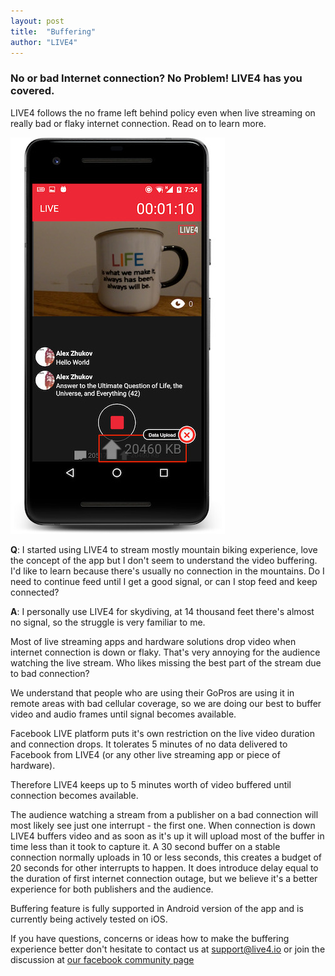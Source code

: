 ```yaml
---
layout: post
title:  "Buffering"
author: "LIVE4"
---
```


### No or bad Internet connection? No Problem! LIVE4 has you covered.

LIVE4 follows the no frame left behind policy even when live streaming on really bad or flaky internet connection. Read on to learn more.

![data upload](/assets/android_data_upload_framed_small.jpg)

**Q**: I started using LIVE4 to stream mostly mountain biking experience, love the concept of the app but I don't seem to understand the video buffering. I'd like to learn because there's usually no connection in the mountains.
Do I need to continue feed until I get a good signal, or can I stop feed and keep connected? 
 
**A**: I personally use LIVE4 for skydiving, at 14 thousand feet there's  almost no signal, so the struggle is very familiar to me.

Most of live streaming apps and hardware solutions drop video when internet connection is down or flaky.
That's very annoying for the audience watching the live stream. 
Who likes missing the best part of the stream due to bad connection?

We understand that people who are using their GoPros are using it in remote areas with bad cellular coverage,
so we are doing our best to buffer video and audio frames until signal becomes available. 

Facebook LIVE platform puts it's own restriction on the live video duration and connection drops. 
It tolerates 5 minutes of no data delivered to Facebook from LIVE4 (or any other live streaming app or piece of hardware). 

Therefore LIVE4 keeps up to 5 minutes worth of video buffered until connection becomes available.

The audience watching a stream from a publisher on a bad connection will most likely see just one interrupt - the first one. 
When connection is down LIVE4 buffers video and as soon as it's up it will upload most of the buffer in time less than it took to capture it. 
A 30 second buffer on a stable connection normally uploads in 10 or less seconds, this creates a budget of 20 seconds for other interrupts to happen.
It does introduce delay equal to the duration of first internet connection outage, but we believe it's a better experience for both publishers and the audience.

Buffering feature is fully supported in Android version of the app and is currently being actively tested on iOS.

If you have questions, concerns or ideas how to make the buffering experience better don't hesitate to contact us at [support@live4.io](mailto:support@live4.io) or join the discussion at [our facebook community page](https://facebook.com/LIVE4GoPro/)
